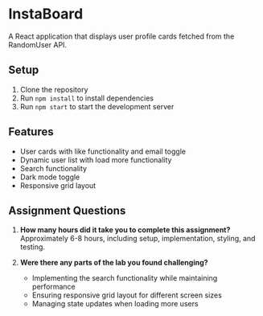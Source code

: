 # InstaBoard

A React application that displays user profile cards fetched from the RandomUser API.

## Setup
1. Clone the repository
2. Run `npm install` to install dependencies
3. Run `npm start` to start the development server

## Features
- User cards with like functionality and email toggle
- Dynamic user list with load more functionality
- Search functionality
- Dark mode toggle
- Responsive grid layout

## Assignment Questions
1. **How many hours did it take you to complete this assignment?**
   Approximately 6-8 hours, including setup, implementation, styling, and testing.

2. **Were there any parts of the lab you found challenging?**
   - Implementing the search functionality while maintaining performance
   - Ensuring responsive grid layout for different screen sizes
   - Managing state updates when loading more users
